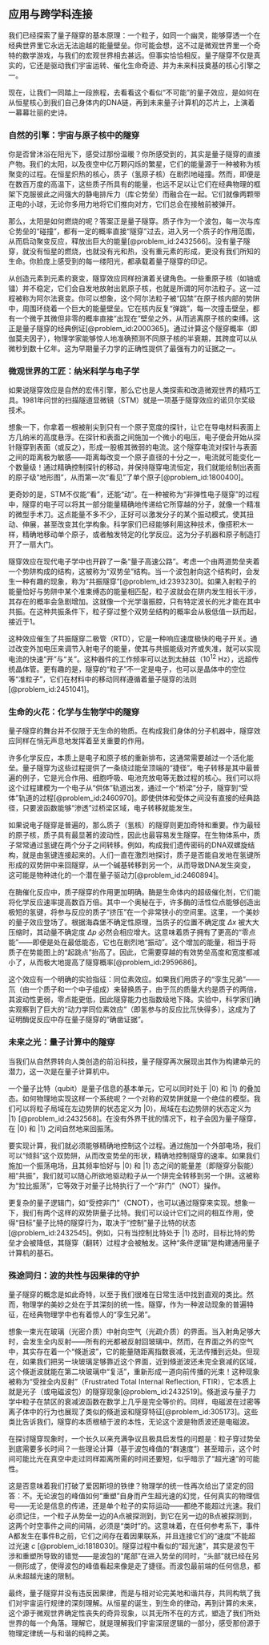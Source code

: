 ## 应用与跨学科连接

我们已经探索了量子隧穿的基本原理：一个粒子，如同一个幽灵，能够穿透一个在经典世界里它永远无法逾越的能量壁垒。你可能会想，这不过是微观世界里一个奇特的数学游戏，与我们的宏观世界相去甚远。但事实恰恰相反。量子隧穿不仅是真实的，它还是驱动我们宇宙运转、催化生命奇迹、并为未来科技奠基的核心引擎之一。

现在，让我们一同踏上一段旅程，去看看这个看似“不可能”的量子效应，是如何在从恒星核心到我们自己身体内的DNA链，再到未来量子计算机的芯片上，上演着一幕幕壮丽的史诗。

### 自然的引擎：宇宙与原子核中的隧穿

你是否曾沐浴在阳光下，感受过那份温暖？你所感受到的，其实是量子隧穿的直接产物。我们的太阳，以及夜空中亿万颗闪烁的繁星，它们的能量源于一种被称为核聚变的过程。在恒星炽热的核心，质子（氢原子核）在剧烈地碰撞。然而，即便是在数百万度的高温下，这些质子所具有的能量，也远不足以让它们在经典物理的框架下克服彼此之间强大的静电排斥力（库仑势垒）而融合在一起。它们就像两颗带正电的小球，无论你多用力地将它们推向对方，它们总会在接触前被弹开。

那么，太阳是如何燃烧的呢？答案正是量子隧穿。质子作为一个波包，每一次与库仑势垒的“碰撞”，都有一定的概率直接“隧穿”过去，进入另一个质子的作用范围，从而启动聚变反应，释放出巨大的能量[@problem_id:2432566]。没有量子隧穿，就没有恒星的燃烧，也就没有光和热，没有重元素的形成，更没有我们所知的生命。你脸庞上感受到的每一缕阳光，都承载着量子隧穿的印记。

从创造元素到元素的衰变，隧穿效应同样扮演着关键角色。一些重原子核（如铀或镭）并不稳定，它们会自发地放射出氦原子核，也就是所谓的阿尔法粒子。这一过程被称为阿尔法衰变。你可以想象，这个阿尔法粒子被“囚禁”在原子核内部的势阱中，周围环绕着一个巨大的能量壁垒。它在核内反复“弹跳”，每一次撞击壁垒，都有一个微乎其微但非零的概率直接“出现在”壁垒之外，从而逃离原子核的束缚。这正是量子隧穿的经典例证[@problem_id:2000365]。通过计算这个隧穿概率（即伽莫夫因子），物理学家能够惊人地准确预测不同原子核的半衰期，其跨度可以从微秒到数十亿年。这为早期量子力学的正确性提供了最强有力的证据之一。

### 微观世界的工匠：纳米科学与电子学

如果说隧穿效应是自然的宏伟引擎，那么它也是人类探索和改造微观世界的精巧工具。1981年问世的扫描隧道显微镜（STM）就是一项基于隧穿效应的诺贝尔奖级技术。

想象一下，你拿着一根被削尖到只有一个原子宽度的探针，让它在导电材料表面上方几纳米的高度悬浮。在探针和表面之间施加一个微小的电压，电子便会开始从探针隧穿到表面（或反之），形成一股极其微弱的电流。这个隧穿电流对探针与表面之间的距离极为敏感——距离每改变一个原子直径的十分之一，电流就可能变化一个数量级！通过精确控制探针的移动，并保持隧穿电流恒定，我们就能绘制出表面的原子级“地形图”，从而第一次“看见”了单个原子[@problem_id:1800400]。

更奇妙的是，STM不仅能“看”，还能“动”。在一种被称为“非弹性电子隧穿”的过程中，隧穿的电子可以将其一部分能量精确地传递给它所穿越的分子，就像一个精准的微型手术刀。这点能量不多不少，正好可以激发分子的某个振动模式，使其扭动、伸展，甚至改变其化学构象。科学家们已经能够利用这种技术，像搭积木一样，精确地移动单个原子，或者触发特定的化学反应。这为分子机器和原子制造打开了一扇大门。

隧穿效应在现代电子学中也开辟了一条“量子高速公路”。考虑一个由两道势垒夹着一个势阱构成的结构，这被称为“双势垒”结构。当一个波包射向这个结构时，会发生一种有趣的现象，称为“共振隧穿”[@problem_id:2393230]。如果入射粒子的能量恰好与势阱中某个准束缚态的能量相匹配，粒子波就会在阱内发生相长干涉，其存在的概率会急剧增加。这就像一个光学谐振腔，只有特定波长的光才能在其中共振。在这种共振条件下，粒子穿过整个双势垒结构的概率会从极低值一跃而起，接近于1。

这种效应催生了共振隧穿二极管（RTD），它是一种响应速度极快的电子开关。通过改变外加电压来调节入射电子的能量，使其与共振能级对齐或失准，就可以实现电流的快速“开”与“关”。这种器件的工作频率可以达到太赫兹（$10^{12}$ Hz），远超传统晶体管。更有趣的是，隧穿的“粒子”不一定是电子，也可以是晶体中的空位等“准粒子”，它们在材料中的移动同样遵循着量子隧穿的法则[@problem_id:2451041]。

### 生命的火花：化学与生物学中的隧穿

量子隧穿的舞台并不仅限于无生命的物质。在构成我们身体的分子机器中，隧穿效应同样在悄无声息地发挥着至关重要的作用。

许多化学反应，本质上是电子和原子核的重新排布，这通常需要越过一个活化能垒。量子隧穿为这些过程提供了一条绕过能垒顶端的“捷径”。电子转移是其中最普遍的例子，它是光合作用、细胞呼吸、电池充放电等无数过程的核心。我们可以将这个过程建模为一个电子从“供体”轨道出发，通过一个“桥梁”分子，隧穿到“受体”轨道的过程[@problem_id:2460970]。即使供体和受体之间没有直接的经典路径，只要波函数能够“渗透”过桥梁区域，电子转移就能发生。

如果说电子隧穿是普遍的，那么质子（氢核）的隧穿则更加奇特和重要。作为最轻的原子核，质子具有最显著的波动性，因此也最容易发生隧穿。在生物体系中，质子常常通过氢键在两个分子之间转移。例如，构成我们遗传密码的DNA双螺旋结构，就是由氢键连接起来的。人们一直在激烈地探讨，质子是否能自发地在氢键所形成的双势阱中来回隧穿，从一个碱基转移到另一个，从而导致DNA发生突变，这可能是物种进化的一个潜在量子驱动力[@problem_id:2460894]。

在酶催化反应中，质子隧穿的作用更加明确。酶是生命体内的超级催化剂，它们能将化学反应速率提高数百万倍。其中一个奥秘在于，许多酶的活性位点能够创造出极短的氢键，将参与反应的质子“挤压”在一个非常狭小的空间里。这里，一个美妙的量子效应登场了。根据海森堡不确定性原理，当质子的位置不确定度 $\Delta x$ 被大大压缩时，其动量不确定度 $\Delta p$ 必然会相应增大。这意味着质子拥有了更高的“零点能”——即便是处在最低能态，它也在剧烈地“振动”。这个增加的能量，相当于将质子在势能图上的“起跳点”抬高了。因此，它需要穿越的有效势垒高度和宽度都减小了，从而极大地提高了隧穿概率[@problem_id:2959686]。

这个效应有一个明确的实验指征：同位素效应。如果我们用质子的“孪生兄弟”——氘（由一个质子和一个中子组成）来替换质子，由于氘的质量大约是质子的两倍，其波动性更弱，零点能更低，因此隧穿能力也指数级地下降。实验中，科学家们确实观察到了巨大的“动力学同位素效应”（即氢参与的反应比氘快得多），这成为了证明酶促反应中存在量子隧穿的“确凿证据”。

### 未来之光：量子计算中的隧穿

当我们从自然界转向人类创造的前沿科技，量子隧穿再次展现出其作为构建单元的潜力，这一次是在量子计算机中。

一个量子比特（qubit）是量子信息的基本单元，它可以同时处于 $|0\rangle$ 和 $|1\rangle$ 的叠加态。如何物理地实现这样一个系统呢？一个对称的双势阱就是一个绝佳的模型。我们可以将粒子局域在左边势阱的状态定义为 $|0\rangle$，局域在右边势阱的状态定义为 $|1\rangle$ [@problem_id:2432568]。在没有外界干扰的情况下，粒子会因为量子隧穿，在 $|0\rangle$ 和 $|1\rangle$ 之间自然地来回振荡。

要实现计算，我们就必须能够精确地控制这个过程。通过施加一个外部电场，我们可以“倾斜”这个双势阱，从而改变势垒的形状，精确地控制隧穿的速率。如果我们施加一个振荡电场，且其频率恰好与 $|0\rangle$ 和 $|1\rangle$ 态之间的能量差（即隧穿分裂能）相“共振”，我们就可以随心所欲地驱动粒子从一个阱完全转移到另一个阱。这被称为“拉比振荡”，它等效于对量子比特执行了一个“非门”（NOT）操作。

更复杂的量子逻辑门，如“受控非门”（CNOT），也可以通过隧穿来实现。想象一下，我们有两个这样的双势阱量子比特。我们可以设计它们之间的相互作用，使得“目标”量子比特的隧穿行为，取决于“控制”量子比特的状态[@problem_id:2432545]。例如，只有当控制比特处于 $|1\rangle$ 态时，目标比特的势垒才会被降低，其隧穿（翻转）过程才会被触发。这种“条件逻辑”是构建通用量子计算机的基石。

### 殊途同归：波的共性与因果律的守护

量子隧穿的概念是如此奇特，以至于我们很难在日常生活中找到直观的类比。然而，物理学的美妙之处在于其深刻的统一性。隧穿，作为一种波动现象的普遍特征，在经典物理学中也有着惊人的“孪生兄弟”。

想象一束光在玻璃（光密介质）中射向空气（光疏介质）的界面。当入射角足够大时，会发生全内反射——所有的光都被反射回玻璃中。然而，在界面之外的空气中，其实存在着一个“倏逝波”，它的能量随距离指数衰减，无法传播到远处。但现在，如果我们把另一块玻璃足够靠近这个界面，近到倏逝波还未完全衰减的区域，这个倏逝波就能在第二块玻璃中“复活”，重新形成一道向前传播的光束！这种现象被称为“受挫全内反射”（Frustrated Total Internal Reflection, FTIR），它本质上就是光子（或电磁波包）的隧穿现象[@problem_id:2432519]。倏逝波与量子力学中粒子在禁区的衰减波函数在数学上几乎是完全等价的。同样，电磁波在过密等离子体中的行为也展现了类似的倏逝波和隧穿特征[@problem_id:305173]。这些类比告诉我们，隧穿的本质根植于波的本性，无论这个波是物质波还是电磁波。

在探讨隧穿现象时，一个长久以来充满争议且极具启发性的问题是：粒子穿过势垒到底需要多长时间？一些理论计算（基于波包峰值的“群速度”）甚至暗示，这个时间可能比光在真空中走过同样距离所需的时间还要短，似乎暗示了“超光速”的可能性。

这是否意味着我们打破了爱因斯坦的铁律？物理学的统一性再次给出了坚定的回答：不。无论波包的峰值如何“重塑”自身而产生超光速的幻觉，任何真实的物理信号——无论是信息的传递，还是单个粒子的实际运动——都绝不能超过光速。我们必须记住，一个粒子从势垒一边的A点被探测到，到它在另一边的B点被探测到，这两个时空事件之间的间隔，必须是“类时”的。这意味着，在任何参考系下，事件A都发生在事件B之前，它们之间存在着因果联系，并且连接它们的“速度”不能超过光速 $c$ [@problem_id:1818030]。隧穿过程中看似的“超光速”，其实是波包干涉和重塑所导致的错觉——是波包的“尾部”在进入势垒的同时，“头部”就已经在另一侧形成了，使得波包的峰值看起来像是走了捷径。而波包最前端的任何信息，都从未超越光速的限制。

最终，量子隧穿并没有违反因果律，而是与相对论完美地和谐共存，共同构筑了我们对宇宙运行规律的深刻理解。从恒星的诞生，到生命的律动，再到计算的未来，这个源于微观世界确定性丧失的奇异现象，以其无所不在的方式，塑造了我们所处世界的每一个角落。理解它，就是理解我们宇宙深层逻辑的一部分，感受那份源于物理定律统一与和谐的纯粹之美。